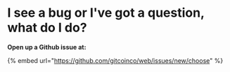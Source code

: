 # I see a bug or I've got a question, what do I do?

**Open up a Github issue at:**

{% embed url="https://github.com/gitcoinco/web/issues/new/choose" %}




